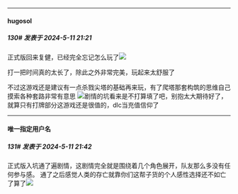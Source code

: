 ﻿
*****

####  hugosol  
##### 130#       发表于 2024-5-11 21:21

正式版回来复健，已经完全忘记怎么玩了<img src="https://static.saraba1st.com/image/smiley/face2017/068.png" referrerpolicy="no-referrer">

打一把时间真的太长了，除此之外非常完美，玩起来太舒服了

不过这游戏还是建议有一点杀戮尖塔的基础再来玩，有了爬塔那套构筑的思维自己摸索各种套路非常有意思
<img src="https://static.saraba1st.com/image/smiley/face2017/067.png" referrerpolicy="no-referrer">剧情的坑看来是不打算填了吧，别抱太大期待好了，就算只有打牌部分这游戏还是很值的，dlc当充值信仰了


*****

####  唯一指定用户名  
##### 131#       发表于 2024-5-11 21:42

正式版入坑通了遍剧情，这剧情完全就是围绕着几个角色展开，队友那么多没有任何参与感。
通了之后感觉人类的存亡就靠你们这帮子货的个人感性选择还不如亡了算了<img src="https://static.saraba1st.com/image/smiley/face2017/068.png" referrerpolicy="no-referrer">

